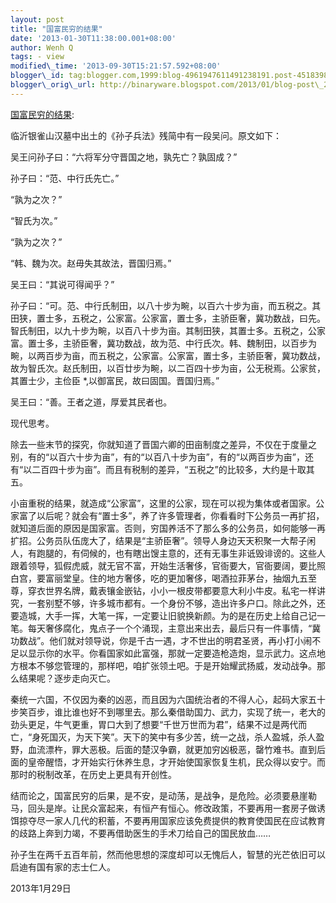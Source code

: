 ```yaml
--- 
layout: post 
title: "国富民穷的结果" 
date: '2013-01-30T11:38:00.001+08:00' 
author: Wenh Q
tags: - view
modified\_time: '2013-09-30T15:21:57.592+08:00' 
blogger\_id: tag:blogger.com,1999:blog-4961947611491238191.post-4518398545616945833
blogger\_orig\_url: http://binaryware.blogspot.com/2013/01/blog-post\_29.html
---
```

[国富民穷的结果](http://blog.tianya.cn/blogger/post_show.asp?BlogID=1574137&PostID=49472715):

临沂银雀山汉墓中出土的《孙子兵法》残简中有一段吴问。原文如下：

吴王问孙子曰：“六将军分守晋国之地，孰先亡？孰固成？”

孙子曰：“范、中行氏先亡。”

“孰为之次？”

“智氏为次。”

“孰为之次？”

“韩、魏为次。赵毋失其故法，晋国归焉。”

吴王曰：“其说可得闻乎？”

孙子曰：“可。范、中行氏制田，以八十步为畹，以百六十步为亩，而五税之。其田狭，置士多，五税之，公家富。公家富，置士多，主骄臣奢，冀功数战，曰先。智氏制田，以九十步为畹，以百八十步为亩。其制田狭，其置士多。五税之，公家富。置士多，主骄臣奢，冀功数战，故为范、中行氏次。韩、魏制田，以百步为畹，以两百步为亩，而五税之，公家富。公家富，置士多，主骄臣奢，冀功数战，故为智氏次。赵氏制田，以百廿步为畹，以二百四十步为亩，公无税焉。公家贫，其置士少，主俭臣
*,以御富民，故曰固国。晋国归焉。”

吴王曰：“善。王者之道，厚爱其民者也。

现代思考。

除去一些末节的探究，你就知道了晋国六卿的田亩制度之差异，不仅在于度量之别，有的“以百六十步为亩”，有的“以百八十步为亩”，有的“以两百步为亩”，还有“以二百四十步为亩”。而且有税制的差异，“五税之”的比较多，大约是十取其五。

小亩重税的结果，就造成“公家富”，这里的公家，现在可以视为集体或者国家。公家富了以后呢？就会有“置士多”，养了许多管理者，你看看时下公务员一再扩招，就知道后面的原因是国家富。否则，穷国养活不了那么多的公务员，如何能够一再扩招。公务员队伍庞大了，结果是“主骄臣奢”。领导人身边天天积聚一大帮子闲人，有跑腿的，有伺候的，也有瞎出馊主意的，还有无事生非诋毁诽谤的。这些人跟着领导，狐假虎威，就无官不富，开始生活奢侈，官衙要大，官衙要阔，要比照白宫，要富丽堂皇。住的地方奢侈，吃的更加奢侈，喝酒拉菲茅台，抽烟九五至尊，穿衣世界名牌，戴表镶金嵌钻，小小一根皮带都要意大利小牛皮。私宅一样讲究，一套别墅不够，许多城市都有。一个身份不够，造出许多户口。除此之外，还要造城，大手一挥，大笔一挥，一定要让旧貌换新颜。为的是在历史上给自己记一笔。每天奢侈腐化，鬼点子一个个涌现，主意出来出去，最后只有一件事情，“冀功数战”。他们就对领导说，你是千古一遇，才不世出的明君圣贤，再小打小闹不足以显示你的水平。你看国家如此富强，那就一定要造枪造炮，显示武力。这点地方根本不够您管理的，那样吧，咱扩张领土吧。于是开始耀武扬威，发动战争。那么结果呢？逐步走向灭亡。

秦统一六国，不仅因为秦的凶恶，而且因为六国统治者的不得人心，起码大家五十步笑百步，谁比谁也好不到哪里去。那么秦借助国力、武力，实现了统一，老大的劲头更足，牛气更重，胃口大到了想要“千世万世而为君”，结果不过是两代而亡，“身死国灭，为天下笑”。天下的笑中有多少苦，统一之战，杀人盈城，杀人盈野，血流漂杵，罪大恶极。后面的楚汉争霸，就更加穷凶极恶，罄竹难书。直到后面的皇帝醒悟，才开始实行休养生息，才开始使国家恢复生机，民众得以安宁。而那时的税制改革，在历史上更具有开创性。

结而论之，国富民穷的后果，是不安，是动荡，是战争，是危险。必须要悬崖勒马，回头是岸。让民众富起来，有恒产有恒心。修改政策，不要再用一套房子做诱饵掠夺尽一家人几代的积蓄，不要再用国家应该免费提供的教育使国民在应试教育的歧路上奔到力竭，不要再借助医生的手术刀给自己的国民放血……

孙子生在两千五百年前，然而他思想的深度却可以无愧后人，智慧的光芒依旧可以启迪有国有家的志士仁人。

2013年1月29日
